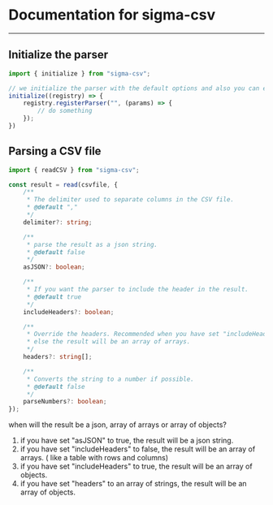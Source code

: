 # Documentation for sigma-csv

---

## Initialize the parser

```ts
import { initialize } from "sigma-csv";

// we initialize the parser with the default options and also you can extend the parser further if needed.
initialize((registry) => {
    registry.registerParser("", (params) => {
        // do something
    });
})
```

## Parsing a CSV file

```ts
import { readCSV } from "sigma-csv";

const result = read(csvfile, {
    /**
     * The delimiter used to separate columns in the CSV file.
     * @default ","
     */
    delimiter?: string;

    /**
     * parse the result as a json string.
     * @default false
     */
    asJSON?: boolean;

    /**
     * If you want the parser to include the header in the result.
     * @default true
     */
    includeHeaders?: boolean;

    /**
     * Override the headers. Recommended when you have set "includeHeaders" to false.
     * else the result will be an array of arrays.
     */
    headers?: string[];

    /**
     * Converts the string to a number if possible.
     * @default false
     */
    parseNumbers?: boolean;
});
```

when will the result be a json, array of arrays or array of objects?

1. if you have set "asJSON" to true, the result will be a json string.
2. if you have set "includeHeaders" to false, the result will be an array of arrays. ( like a table with rows and columns)
3. if you have set "includeHeaders" to true, the result will be an array of objects.
4. if you have set "headers" to an array of strings, the result will be an array of objects.